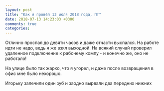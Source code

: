 ```yaml
---
layout: post
title: "Как я провёл 13 июля 2018 года, Пт"
date: 2018-07-13 14:23:03 +0300
comments: true
categories: 
---
```

Отлично проспал до девяти часов и даже отчасти выспался. На работе идти не надо, ведь я же взял выходной. На всякий случай проверил удаленное подключение к рабочему компу - и конечно же, оно не работало! 

На улице было так жарко, что я угорел, и даже после возвращения в офис мне было нехорошо.


Игорьку залечили один зуб и заодно вырвали два передних нижних
